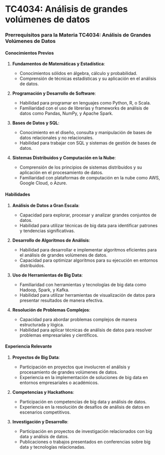 # TC4034: Análisis de grandes volúmenes de datos

### Prerrequisitos para la Materia TC4034: Análisis de Grandes Volúmenes de Datos

#### Conocimientos Previos
1. **Fundamentos de Matemáticas y Estadística**:
   - Conocimientos sólidos en álgebra, cálculo y probabilidad.
   - Comprensión de técnicas estadísticas y su aplicación en el análisis de datos.

2. **Programación y Desarrollo de Software**:
   - Habilidad para programar en lenguajes como Python, R, o Scala.
   - Familiaridad con el uso de librerías y frameworks de análisis de datos como Pandas, NumPy, y Apache Spark.

3. **Bases de Datos y SQL**:
   - Conocimiento en el diseño, consulta y manipulación de bases de datos relacionales y no relacionales.
   - Habilidad para trabajar con SQL y sistemas de gestión de bases de datos.

4. **Sistemas Distribuidos y Computación en la Nube**:
   - Comprensión de los principios de sistemas distribuidos y su aplicación en el procesamiento de datos.
   - Familiaridad con plataformas de computación en la nube como AWS, Google Cloud, o Azure.

#### Habilidades
1. **Análisis de Datos a Gran Escala**:
   - Capacidad para explorar, procesar y analizar grandes conjuntos de datos.
   - Habilidad para utilizar técnicas de big data para identificar patrones y tendencias significativas.

2. **Desarrollo de Algoritmos de Análisis**:
   - Habilidad para desarrollar e implementar algoritmos eficientes para el análisis de grandes volúmenes de datos.
   - Capacidad para optimizar algoritmos para su ejecución en entornos distribuidos.

3. **Uso de Herramientas de Big Data**:
   - Familiaridad con herramientas y tecnologías de big data como Hadoop, Spark, y Kafka.
   - Habilidad para utilizar herramientas de visualización de datos para presentar resultados de manera efectiva.

4. **Resolución de Problemas Complejos**:
   - Capacidad para abordar problemas complejos de manera estructurada y lógica.
   - Habilidad para aplicar técnicas de análisis de datos para resolver problemas empresariales y científicos.

#### Experiencia Relevante
1. **Proyectos de Big Data**:
   - Participación en proyectos que involucren el análisis y procesamiento de grandes volúmenes de datos.
   - Experiencia en la implementación de soluciones de big data en entornos empresariales o académicos.

2. **Competencias y Hackathons**:
   - Participación en competencias de big data y análisis de datos.
   - Experiencia en la resolución de desafíos de análisis de datos en escenarios competitivos.

3. **Investigación y Desarrollo**:
   - Participación en proyectos de investigación relacionados con big data y análisis de datos.
   - Publicaciones o trabajos presentados en conferencias sobre big data y tecnologías relacionadas.
